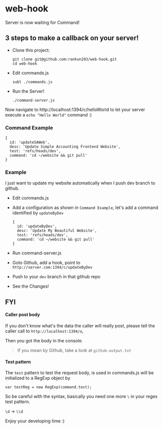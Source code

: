 # web-hook
Server is now waiting for Command!

## 3 steps to make a callback on your server!

- Clone this project:

  ```
  git clone git@github.com:rankun203/web-hook.git
  cd web-hook
  ```
  
- Edit commands.js

  ```
  subl ./commands.js
  ```
  
- Run the Server!
  
  ```
  ./command-server.js
  ```

Now navigate to http://localhost:1394/c/helloWorld 
to let your server execute a `echo "Hello World"` command :)

### Command Example

```
{
  id: 'updateSAWeb',
  desc: 'Update Simple Accounting Frontend Website',
  test: 'refs/heads/dev',
  command: 'cd ~/website && git pull'
}
```

### Example

I just want to update my website automatically when I push dev branch to github.

- Edit commands.js
- Add a configuration as shown in `Command Example`, 
  let's add a command identified by `updateByDev`
  
  ```
  {
    id: 'updateByDev',
    desc: 'Update My Beautiful Website',
    test: 'refs/heads/dev',
    command: 'cd ~/website && git pull'
  }
  ```

- Run command-server.js
- Goto Github, add a hook, point to `http://server.com:1394/c/updateByDev`
- Push to your `dev` branch in that github repo
- See the Changes!

## FYI

#### Caller post body

If you don't know what's the data the caller will really post,
please tell the caller call to `http://localhost:1394/o`,

Then you got the body in the console.

> If you mean by Github, take a look at `github-output.txt`

#### Test pattern

The `test` pattern to test the request body,
is used in commands.js will be initialized to a RegExp object by

```
var testReg = new RegExp(command.test);
```

So be careful with the syntax, basically you need one more `\` in your regex test pattern.

`\d` -> `\\d`

Enjoy your developing time :)
